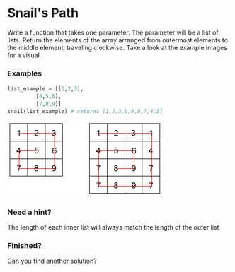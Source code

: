 # Snail's Path

Write a function that takes one parameter. The parameter will be a list of lists. Return the elements of the array arranged from outermost elements to the middle element, traveling clockwise. Take a look at the example images for a visual.

### Examples
```py
list_example = [[1,2,3],
         [4,5,6],
         [7,8,9]]
snail(list_example) # returns [1,2,3,6,9,8,7,4,5]
```
![Snail Pattern](./snail.png)


### Need a hint?
The length of each inner list will always match the length of the outer list

### Finished?
Can you find another solution?

